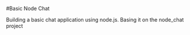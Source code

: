 #Basic Node Chat

Building a basic chat application using node.js. Basing it on the node\_chat project 


